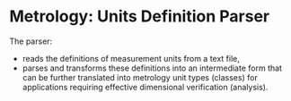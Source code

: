 # Metrology: Units Definition Parser
The parser:
- reads the definitions of measurement units from a text file,
- parses and transforms these definitions into an intermediate form that can be further translated into metrology unit types (classes) for applications requiring effective dimensional verification (analysis).